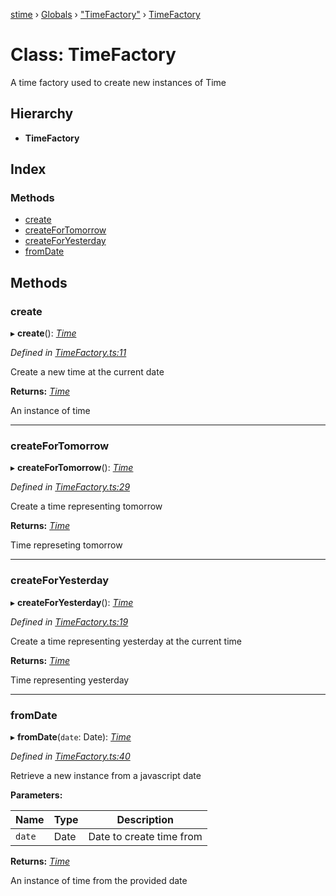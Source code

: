 [stime](../README.md) › [Globals](../globals.md) › ["TimeFactory"](../modules/_timefactory_.md) › [TimeFactory](_timefactory_.timefactory.md)

# Class: TimeFactory

A time factory used to create new instances of Time

## Hierarchy

* **TimeFactory**

## Index

### Methods

* [create](_timefactory_.timefactory.md#create)
* [createForTomorrow](_timefactory_.timefactory.md#createfortomorrow)
* [createForYesterday](_timefactory_.timefactory.md#createforyesterday)
* [fromDate](_timefactory_.timefactory.md#fromdate)

## Methods

###  create

▸ **create**(): *[Time](_time_.time.md)*

*Defined in [TimeFactory.ts:11](https://github.com/TerenceJefferies/STime/blob/c8213f3/src/TimeFactory.ts#L11)*

Create a new time at the current date

**Returns:** *[Time](_time_.time.md)*

An instance of time

___

###  createForTomorrow

▸ **createForTomorrow**(): *[Time](_time_.time.md)*

*Defined in [TimeFactory.ts:29](https://github.com/TerenceJefferies/STime/blob/c8213f3/src/TimeFactory.ts#L29)*

Create a time representing tomorrow

**Returns:** *[Time](_time_.time.md)*

Time represeting tomorrow

___

###  createForYesterday

▸ **createForYesterday**(): *[Time](_time_.time.md)*

*Defined in [TimeFactory.ts:19](https://github.com/TerenceJefferies/STime/blob/c8213f3/src/TimeFactory.ts#L19)*

Create a time representing yesterday at the current time

**Returns:** *[Time](_time_.time.md)*

Time representing yesterday

___

###  fromDate

▸ **fromDate**(`date`: Date): *[Time](_time_.time.md)*

*Defined in [TimeFactory.ts:40](https://github.com/TerenceJefferies/STime/blob/c8213f3/src/TimeFactory.ts#L40)*

Retrieve a new instance from a javascript date

**Parameters:**

Name | Type | Description |
------ | ------ | ------ |
`date` | Date | Date to create time from |

**Returns:** *[Time](_time_.time.md)*

An instance of time from the provided date

